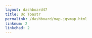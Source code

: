 ```yaml
---
layout: dashboard47
title: Uc Toastr
permalink: /dashboard/map-jqvmap.html
linknum: 2
linkchad: 2
---
```

